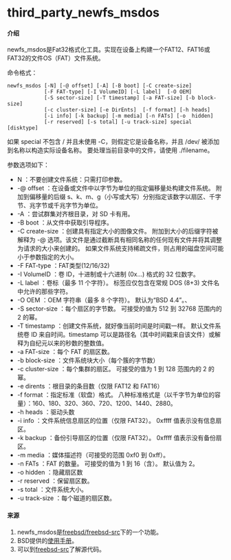 # third_party_newfs_msdos

#### 介绍
newfs_msdos是Fat32格式化工具。实现在设备上构建一个FAT12、FAT16或FAT32的文件OS（FAT）文件系统。  

命令格式：  

    newfs_msdos [-N] [-@ offset] [-A] [-B boot] [-C create-size]
		        [-F FAT-type] [-I VolumeID] [-L label]	[-O OEM]
		        [-S sector-size] [-T timestamp] [-a FAT-size] [-b block-size]
		        [-c cluster-size] [-e DirEnts]	[-f format] [-h	heads]
		        [-i info] [-k backup] [-m media] [-n FATs] [-o	hidden]
		        [-r reserved] [-s total] [-u track-size] special [disktype]
如果 special 不包含 / 并且未使用 -C，则假定它是设备名称，并且 /dev/ 被添加到名称以构造实际设备名称。 要处理当前目录中的文件，请使用 ./filename。  

参数选项如下：  
- N  ：不要创建文件系统：只需打印参数。
- -@ offset  ：在设备或文件中以字节为单位的指定偏移量处构建文件系统。 附加到偏移量的后缀 s、k、m、g（小写或大写）分别指定该数字以扇区、千字节、兆字节或千兆字节为单位。
- -A  ：尝试群集对齐根目录，对 SD 卡有用。
- -B boot  ：从文件中获取引导程序。
- -C create-size  ：创建具有指定大小的图像文件。 附加到大小的后缀字符被解释为 -@ 选项。该文件是通过截断具有相同名称的任何现有文件并将其调整为请求的大小来创建的。 如果文件系统支持稀疏文件，则占用的磁盘空间可能小于参数指定的大小。
- -F FAT-type  ：FAT类型(12/16/32)
- -I VolumeID  ：卷 ID，十进制或十六进制 (0x...) 格式的 32 位数字。
- -L label  ：卷标（最多 11 个字符）。 标签应仅包含在常规 DOS (8+3) 文件名中允许的那些字符。
- -O OEM  ：OEM 字符串（最多 8 个字符）。 默认为“BSD 4.4”。、
- -S sector-size  ：每个扇区的字节数。 可接受的值为 512 到 32768 范围内的 2 的幂。
- -T timestamp  ：创建文件系统，就好像当前时间是时间戳一样。 默认文件系统卷 ID 来自时间。timestamp 可以是路径名（其中时间戳来自该文件）或解释为自纪元以来的秒数的整数值。
- -a FAT-size  ：每个 FAT 的扇区数。
- -b block-size  ：文件系统块大小（每个簇的字节数）
- -c cluster-size  ：每个集群的扇区。 可接受的值为 1 到 128 范围内的 2 的幂。
- -e dirents  ：根目录的条目数（仅限 FAT12 和 FAT16）
- -f format  ：指定标准（软盘）格式。 八种标准格式是（以千字节为单位的容量）：160、180、320、360、720、1200、1440、2880。
- -h heads  ：驱动头数
- -i info  ：文件系统信息扇区的位置（仅限 FAT32）。 0xffff 值表示没有信息扇区。
- -k backup  ：备份引导扇区的位置（仅限 FAT32）。 0xffff 值表示没有备份扇区。
- -m media  ：媒体描述符（可接受的范围 0xf0 到 0xff）。
- -n FATs  ：FAT 的数量。 可接受的值为 1 到 16（含）。 默认值为 2。
- -o hidden  ：隐藏扇区数
- -r reserved  ：保留扇区数。
- -s total  ：文件系统大小。
- -u track-size  ：每个磁道的扇区数。  
  
#### 来源
1.  newfs_msdos是[freebsd/freebsd-src](https://github.com/freebsd/freebsd-src/tree/master/sbin/newfs_msdos)下的一个功能。  
2.  BSD提供的[使用手册](https://www.freebsd.org/cgi/man.cgi?query=newfs_msdos)。  
3.  可以到[freebsd-src](https://github.com/freebsd/freebsd-src.git)了解源代码。   





